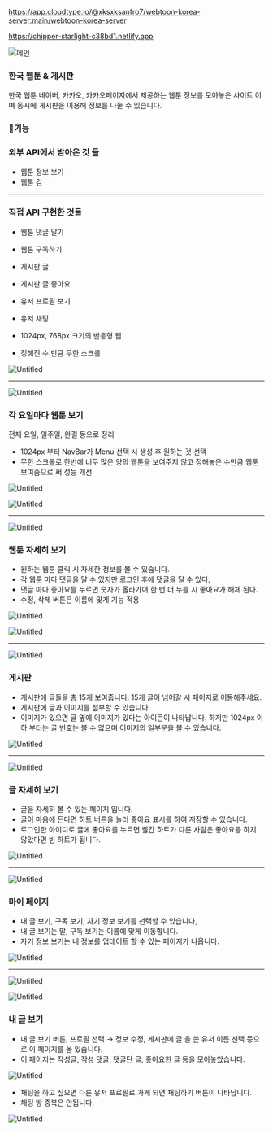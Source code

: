 https://app.cloudtype.io/@xksxksanfro7/webtoon-korea-server:main/webtoon-korea-server

https://chipper-starlight-c38bd1.netlify.app



![메인](https://github.com/springhana/Webtoon_Korea/assets/97121074/479f8320-9310-435a-8832-5c59f73ac450)

### 한국 웹툰 & 게시판

한국 웹툰 네이버, 카카오, 카카오페이지에서 제공하는 웹툰 정보를 모아놓은 사이트 이며 동시에 게시판을 이용해 정보를 나눌 수 있습니다.

### 🔨기능

### 외부 API에서 받아온 것 들

- 웹툰 정보 보기
- 웹툰 검

---

### 직접 API 구현한 것들

- 웹툰 댓글 달기
- 웹툰 구독하기
- 게시판 글
- 게시판 글 좋아요
- 유저 프로필 보기
- 유저 채팅

- 1024px, 768px 크기의 반응형 웹
- 정해진 수 만큼 무한 스크롤

![Untitled](https://prod-files-secure.s3.us-west-2.amazonaws.com/4244dcbc-f2f8-401c-ba8d-cde5ce468d2d/f333d177-721b-4c48-b6bc-2a887ff8adc4/Untitled.png)

---

![Untitled](https://prod-files-secure.s3.us-west-2.amazonaws.com/4244dcbc-f2f8-401c-ba8d-cde5ce468d2d/a455cbf3-33c4-4910-b96d-f959287dd15f/Untitled.png)

### 각 요일마다 웹툰 보기

전체 요일, 일주일, 완결 등으로 정리

- 1024px 부터 NavBar가 Menu 선택 시 생성 후 원하는 것 선택
- 무한 스크롤로 한번에 너무 많은 양의 웹툰을 보여주지 않고 정해놓은 수만큼 웹툰 보여줌으로 써 성능 개선

![Untitled](https://prod-files-secure.s3.us-west-2.amazonaws.com/4244dcbc-f2f8-401c-ba8d-cde5ce468d2d/e9f40da6-98c3-426c-96fc-d34c22e77e30/Untitled.png)

![Untitled](https://prod-files-secure.s3.us-west-2.amazonaws.com/4244dcbc-f2f8-401c-ba8d-cde5ce468d2d/913f14f9-2c43-4e1f-8a79-43b7456c403d/Untitled.png)

---

![Untitled](https://prod-files-secure.s3.us-west-2.amazonaws.com/4244dcbc-f2f8-401c-ba8d-cde5ce468d2d/88b9e553-ae92-4b9a-ae50-fc5f832f5c0a/Untitled.png)

### 웹툰 자세히 보기

- 원하는 웹툰 클릭 시 자세한 정보를 볼 수 있습니다.
- 각 웹툰 마다 댓글을 달 수 있지만 로그인 후에 댓글을 달 수 있다,
- 댓글 마다 좋아요를 누르면 숫자가 올라가며 한 번 더 누를 시 좋아요가 해체 된다.
- 수정, 삭제 버튼은 이름에 맞게 기능 적용

![Untitled](https://prod-files-secure.s3.us-west-2.amazonaws.com/4244dcbc-f2f8-401c-ba8d-cde5ce468d2d/fe9ed61b-37b6-4320-b5fb-ae688ef8f72d/Untitled.png)

![Untitled](https://prod-files-secure.s3.us-west-2.amazonaws.com/4244dcbc-f2f8-401c-ba8d-cde5ce468d2d/b3ce3350-0e0e-4e52-bfa9-6f69cfd19394/Untitled.png)

---

![Untitled](https://prod-files-secure.s3.us-west-2.amazonaws.com/4244dcbc-f2f8-401c-ba8d-cde5ce468d2d/b77f8425-b28a-4324-a204-e69f7521622f/Untitled.png)

### 게시판

- 게시판에 글들을 총 15개 보여줍니다.
15개 글이 넘어갈 시 페이지로 이동해주세요.
- 게시판에 글과 이미지를 첨부할 수 있습니다.
- 이미지가 있으면 글 옆에 이미지가 있다는 아이콘이 나타납니다. 하지만 1024px 이하 부터는 글 번호는 볼 수 없으며 이미지의 일부분을 볼 수 있습니다.

![Untitled](https://prod-files-secure.s3.us-west-2.amazonaws.com/4244dcbc-f2f8-401c-ba8d-cde5ce468d2d/4da3c523-861a-4f12-a86e-ec112389340f/Untitled.png)

---

![Untitled](https://prod-files-secure.s3.us-west-2.amazonaws.com/4244dcbc-f2f8-401c-ba8d-cde5ce468d2d/b769cdcf-66da-4670-8e6e-227007470351/Untitled.png)

### 글 자세히 보기

- 글을 자세히 볼 수 있는 페이지 입니다.
- 글이 마음에 든다면 하트 버튼을 눌러 좋아요 표시를 하여 저장할 수 있습니다.
- 로그인한 아이디로 글에 좋아요를 누르면 빨간 하트가 다른 사람은 좋아요를 하지 않았다면 빈 하트가 됩니다.

![Untitled](https://prod-files-secure.s3.us-west-2.amazonaws.com/4244dcbc-f2f8-401c-ba8d-cde5ce468d2d/5c4c49d8-c84e-4d50-bedf-28150574bd9f/Untitled.png)

---

![Untitled](https://prod-files-secure.s3.us-west-2.amazonaws.com/4244dcbc-f2f8-401c-ba8d-cde5ce468d2d/eb2b5c72-670a-4b20-a492-9c6d1f949114/Untitled.png)

### 마이 페이지

- 내 글 보기, 구독 보기, 자기 정보 보기를 선택할 수 있습니다,
- 내 글 보기는 말, 구독 보기는 이름에 맞게 이동합니다.
- 자기 정보 보기는 내 정보를 업데이트 할 수 있는 페이지가 나옵니다.

![Untitled](https://prod-files-secure.s3.us-west-2.amazonaws.com/4244dcbc-f2f8-401c-ba8d-cde5ce468d2d/b619963a-fdb2-41a8-bc8a-5fd3c144ef16/Untitled.png)

---

![Untitled](https://prod-files-secure.s3.us-west-2.amazonaws.com/4244dcbc-f2f8-401c-ba8d-cde5ce468d2d/8e38e299-c9a2-4fb7-9be4-997d1fcaa97b/Untitled.png)

![Untitled](https://prod-files-secure.s3.us-west-2.amazonaws.com/4244dcbc-f2f8-401c-ba8d-cde5ce468d2d/4ffc2bc0-7401-400b-9838-efb80189fdeb/Untitled.png)

### 내 글 보기

- 내 글 보기 버튼, 프로필 선택 → 정보 수정, 게시판에 글 을 쓴 유저 이름 선택 등으로 이 페이지를 올 있습니다.
- 이 페이지는 작성글, 작성 댓글, 댓글단 글, 좋아요한 글 등을 모아놓았습니다.

![Untitled](https://prod-files-secure.s3.us-west-2.amazonaws.com/4244dcbc-f2f8-401c-ba8d-cde5ce468d2d/fc5fa3c9-d19e-4cd6-b243-d72bb1f51a32/Untitled.png)

- 채팅을 하고 싶으면 다른 유저 프로필로 가게 되면 채팅하기 버튼이 나타납니다.
- 채팅 방 중복은 안됩니다.

![Untitled](https://prod-files-secure.s3.us-west-2.amazonaws.com/4244dcbc-f2f8-401c-ba8d-cde5ce468d2d/3ab7255d-ba49-4bdd-929d-fa64cc499d4d/Untitled.png)
